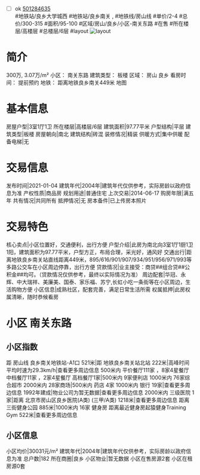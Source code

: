 - [ ] ok [501284635](https://bj.5i5j.com/ershoufang/501284635.html)  
 #地铁站/良乡大学城西 #地铁站/良乡南关 ,  #地铁线/房山线
#单价/2-4 #总价/300-315 #面积/95-100   #区域/房山/良乡/小区-南关东路 #在售 #所在楼层/高楼层 #总楼层/6层 #layout 
![layout](http://image2a.5i5j.com/bdir/layout/c189f1954dac45c387da0d22d8374328.jpg_P5.jpg) 
# 简介 
 300万,  3.07万/m² 
小区： 南关东路
建筑类型： 板楼
区域： 房山 良乡
看房时间： 提前预约
地铁： 距离地铁良乡南关449米 地图
# 基本信息 
 房屋户型|3室1厅1卫
所在楼层|高楼层/6层
建筑面积|97.77平米
户型结构|平层
建筑类型|板楼
房屋朝向|南北
建筑结构|砖混
装修情况|精装
供暖方式|集中供暖
配备电梯|无
# 交易信息 
 发布时间|2021-01-04
建筑年代|2004年|建筑年代仅供参考，实际房龄以政府信息为准
产权性质|商品房
规划用途|普通住宅
上次交易|2014-06-17
购房年限|满五年
共有情况|共同所有
抵押情况|无
房本备件|已上传房本照片
# 交易特色 
 核心卖点|小区位置好，交通便利，出行方便
户型介绍|此房为南北向3室1厅1厨1卫1阳，建筑面积为97.77平米，户型方正，布局合理，采光好，通风好
交通出行|距离地铁良乡南关站直线距离449米，895/616/901/907/934/951/956/971/993等多路公交车在小区周边停靠，出行方便
贷款情况|业主接受：商贷##组合贷##公积金##均可。（贷款情况仅供参考，最终以实际情况为准）
周边配套|华冠、永辉、中大瑞祥、美廉美、国泰、家乐福、苏宁,长虹小吃一条街等在小区周边，生活购物方便
小区信息|成熟社区，配套完善，满足日常生活所需
权属抵押|此房权属清晰，随时恭候看房
# 小区 南关东路
## 小区指数 
 距 房山线 良乡南关地铁站-A1口 521米|距 地铁良乡南关站北站 222米|高峰时间平均时速为29.3km/h|查看更多周边信息
500米内 平价餐厅111家 ，8家4星餐厅
中档餐厅11家 ，2家4星餐厅
高档餐厅1家|500米内 9家便利店
1000米内 76家综合超市
2000米内 28家商场|500米内 药店 4家
1000米内 银行 19家|查看更多周边信息
1992年建成|物业公司为暂无数据|查看更多周边信息
2000米内 三级医院 1家|距离 北京市房山区良乡医院(A类) (三甲/A类) 1218米|查看更多周边信息
距离 三街健身公园 885米|1000米内 16家 健身房
距离最近健身房起猿健身Training Gym 522米|查看更多周边信息
## 小区信息 
 小区均价|30031元/m²
建筑年代|2004年|建筑年代仅供参考，实际房龄以政府信息为准
总户数|182
所在商圈|良乡
小区物业|暂无数据
小区在售房源2套
小区在租房源0套
